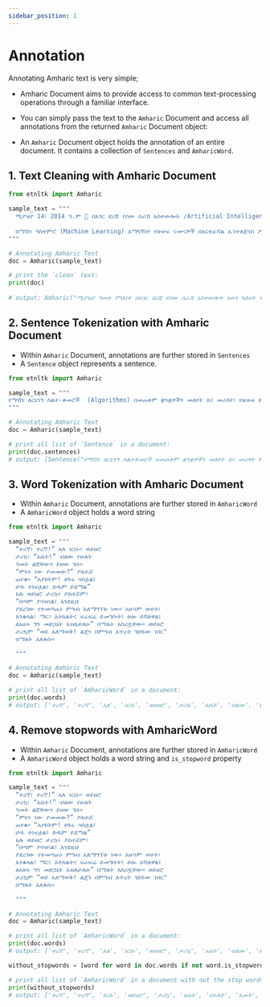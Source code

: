 ```yaml
---
sidebar_position: 1
---
```


# Annotation

Annotating Amharic text is very simple;

- Amharic Document aims to provide access to common text-processing operations through a familiar interface.

- You can simply pass the text to the `Amharic` Document and access all annotations from the returned `Amharic` Document object:
- An `Amharic` Document object holds the annotation of an entire document. It contains a collection of `Sentences` and `AmharicWord`.

## 1. Text Cleaning with Amharic Document

```python
from etnltk import Amharic

sample_text = """
  ሚያዝያ 14፣ 2014 ዓ.ም 🤗 በአገር ደረጃ የሰው ሰራሽ አስተውሎት /Artificial Intelligence/ አሁን ካለበት ዝቅተኛ ደረጃ ወደ ላቀ ደረጃ ለማድረስ፣ ሃገርኛ ቋንቋዎችን ለዓለም ተደራሽ ለማድረግ፣ አገራዊ አቅምን ለማሳደግ እና ተጠቃሚ ለመሆን በጋራ አብሮ መስራቱ እጅግ ጠቃሚ ነው፡፡ 
  
  በማሽን ዓስተምሮ (Machine Learning) አማካኝነት የጽሁፍ ናሙናዎች በአርቲፊሻል ኢንተለጀንስ ሥርዓት ለማሰልጠን፣ የጽሁፍ ዳታን መሰብሰብ እና ማደራጀት፤ የናቹራል ላንጉዌጅ ፕሮሰሲንግ ቱሎችን /Natural Language Processing Tools/ በመጠቀም የጽሁፍ ዳታን ፕሮሰስ ማድረግ ተቀዳሚ እና መሰረታዊ ጉዳይ ነው።
"""

# Annotating Amharic Text
doc = Amharic(sample_text)

# print the `clean` text:
print(doc)
  
# output: Amharic("ሚያዝያ ዓመተ ምህረት በአገር ደረጃ የሰው ሰራሽ አስተውሎት አሁን ካለበት ዝቅተኛ ደረጃ ወደ ላቀ ደረጃ ለማድረስ ሀገርኛ ቋንቋዎችን ለአለም ተደራሽ ለማድረግ አገራዊ አቅምን ለማሳደግ እና ተጠቃሚ ለመሆን በጋራ አብሮ መስራቱ እጅግ ጠቃሚ ነው በማሽን አስተምሮ አማካኝነት የፅሁፍ ናሙናዎች በአርቲፊሻል ኢንተለጀንስ ስርአት ለማሰልጠን የፅሁፍ ዳታን መሰብሰብ እና ማደራጀት የናቹራል ላንጉዌጅ ፕሮሰሲንግ ቱሎችን በመጠቀም የፅሁፍ ዳታን ፕሮሰስ ማድረግ ተቀዳሚ እና መሰረታዊ ጉዳይ ነው")
```

## 2. Sentence Tokenization with Amharic Document

- Within `Amharic` Document, annotations are further stored in `Sentences`
- A `Sentence` object represents a sentence.

```python
from etnltk import Amharic

sample_text = """
የማሽን ለርኒንግ ስልተ-ቀመሮች  (Algorithms) በመጠቀም ቋንቋዎችን መለየት እና መረዳት፣ የጽሁፍ ይዘቶችን መለየት፣ የቋንቋን መዋቅር መተንተን የሚያስችሉ የሃገሪኛ ናቹራል ላንጉዌጅ ፕሮሰሲንግ ቱሎች (NLP tools) ፣ ስልተ-ቀመሮች እና ሞዴሎችን ማዘጋጀት ተገቢ ነው። በዚህም መሰረት አማርኛ፣ አፋን ኦሮሞ፣ ሶማሊኛ እና ትግርኛ ቋንቋዎችን ለማሽን የማስተማር ሂደትን ቀላልና የተቀላተፍ እንዲሆን ያስችላል፡፡
"""

# Annotating Amharic Text
doc = Amharic(sample_text)

# print all list of `Sentence` in a document:
print(doc.sentences)
# output: [Sentence("የማሽን ለርኒንግ ስልተቀመሮች በመጠቀም ቋንቋዎችን መለየት እና መረዳት የፅሁፍ ይዘቶችን መለየት የቋንቋን መዋቅር መተንተን የሚያስችሉ የሀገሪኛ ናቹራል ላንጉዌጅ ፕሮሰሲንግ ቱሎች ስልተቀመሮች እና ሞዴሎችን ማዘጋጀት ተገቢ ነው"), Sentence("በዚህም መሰረት አማርኛ አፋን ኦሮሞ ሶማሊኛ እና ትግርኛ ቋንቋዎችን ለማሽን የማስተማር ሂደትን ቀላልና የተቀላተፍ እንዲሆን ያስችላል")]
```

## 3. Word Tokenization with Amharic Document

- Within `Amharic` Document, annotations are further stored in `AmharicWord`
- A `AmharicWord` object holds a word string

```python
from etnltk import Amharic

sample_text = """
  “ተረኛ፣ ተረኛ!” አለ ነርሱ። ወይዘሮ
  ታሪኳ፣ “አቤት!” ብለው የሁለት
  ዓመት ልጃቸውን ይዘው ገቡ።
  “ምኑን ነው ያመመው?” ዶክተሯ
  ጠየቁ። “አያዩትም! ፀጉሩ ሳስቷል፤
  ሆዱ ተነፍቷል፤ ድዱም ይደማል”
  አሉ ወይዘሮ ታሪኳ። ዶክተሯም፣
  “በጣም ያሳዝናል፤ እንደዚህ
  ያደረገው የተመጣጠነ ምግብ አለማግኘቱ ነው። አሁንም ወተት፣
  እንቁላል፣ ማር፣ አትክልትና ፍራፍሬ ይመግቡት፤ ቶሎ ይሻለዋል፤
  ለአሁኑ ግን መድኃኒት አዝለታለሁ” በማለት አስረዷቸው። ወይዘሮ
  ታሪኳም “ወይ አለማወቅ! ልጄን በምግብ እጥረት ገድዬው ነበር"
  በማለት አለቀሱ።

  """

# Annotating Amharic Text
doc = Amharic(sample_text)

# print all list of `AmharicWord` in a document:
print(doc.words)
# output: ['ተረኛ', 'ተረኛ', 'አለ', 'ነርሱ', 'ወይዘሮ', 'ታሪኳ', 'አቤት', 'ብለው', 'የሁለት', 'አመት', 'ልጃቸውን', 'ይዘው', 'ገቡ', 'ምኑን', 'ነው', 'ያመመው', 'ዶክተሯ', 'ጠየቁ', 'አያዩትም', 'ፀጉሩ', 'ሳስቷል', 'ሆዱ', 'ተነፍቷል', 'ድዱም', 'ይደማል', 'አሉ', 'ወይዘሮ', 'ታሪኳ', 'ዶክተሯም', 'በጣም', 'ያሳዝናል', 'እንደዚህ', 'ያደረገው', 'የተመጣጠነ', 'ምግብ', 'አለማግኘቱ', 'ነው', 'አሁንም', 'ወተት', 'እንቁላል', 'ማር', 'አትክልትና', 'ፍራፍሬ', 'ይመግቡት', 'ቶሎ', 'ይሻለዋል', 'ለአሁኑ', 'ግን', 'መድሀኒት', 'አዝለታለሁ', 'በማለት', 'አስረዷቸው', 'ወይዘሮ', 'ታሪኳም', 'ወይ', 'አለማወቅ', 'ልጄን', 'በምግብ', 'እጥረት', 'ገድዬው', 'ነበር', 'በማለት', 'አለቀሱ']
```

## 4. Remove stopwords with AmharicWord

- Within `Amharic` Document, annotations are further stored in `AmharicWord`
- A `AmharicWord` object holds a word string and `is_stopword` property

```python
from etnltk import Amharic

sample_text = """
  “ተረኛ፣ ተረኛ!” አለ ነርሱ። ወይዘሮ
  ታሪኳ፣ “አቤት!” ብለው የሁለት
  ዓመት ልጃቸውን ይዘው ገቡ።
  “ምኑን ነው ያመመው?” ዶክተሯ
  ጠየቁ። “አያዩትም! ፀጉሩ ሳስቷል፤
  ሆዱ ተነፍቷል፤ ድዱም ይደማል”
  አሉ ወይዘሮ ታሪኳ። ዶክተሯም፣
  “በጣም ያሳዝናል፤ እንደዚህ
  ያደረገው የተመጣጠነ ምግብ አለማግኘቱ ነው። አሁንም ወተት፣
  እንቁላል፣ ማር፣ አትክልትና ፍራፍሬ ይመግቡት፤ ቶሎ ይሻለዋል፤
  ለአሁኑ ግን መድኃኒት አዝለታለሁ” በማለት አስረዷቸው። ወይዘሮ
  ታሪኳም “ወይ አለማወቅ! ልጄን በምግብ እጥረት ገድዬው ነበር"
  በማለት አለቀሱ።

  """

# Annotating Amharic Text
doc = Amharic(sample_text)

# print all list of `AmharicWord` in a document:
print(doc.words)
# output: ['ተረኛ', 'ተረኛ', 'አለ', 'ነርሱ', 'ወይዘሮ', 'ታሪኳ', 'አቤት', 'ብለው', 'የሁለት', 'አመት', 'ልጃቸውን', 'ይዘው', 'ገቡ', 'ምኑን', 'ነው', 'ያመመው', 'ዶክተሯ', 'ጠየቁ', 'አያዩትም', 'ፀጉሩ', 'ሳስቷል', 'ሆዱ', 'ተነፍቷል', 'ድዱም', 'ይደማል', 'አሉ', 'ወይዘሮ', 'ታሪኳ', 'ዶክተሯም', 'በጣም', 'ያሳዝናል', 'እንደዚህ', 'ያደረገው', 'የተመጣጠነ', 'ምግብ', 'አለማግኘቱ', 'ነው', 'አሁንም', 'ወተት', 'እንቁላል', 'ማር', 'አትክልትና', 'ፍራፍሬ', 'ይመግቡት', 'ቶሎ', 'ይሻለዋል', 'ለአሁኑ', 'ግን', 'መድሀኒት', 'አዝለታለሁ', 'በማለት', 'አስረዷቸው', 'ወይዘሮ', 'ታሪኳም', 'ወይ', 'አለማወቅ', 'ልጄን', 'በምግብ', 'እጥረት', 'ገድዬው', 'ነበር', 'በማለት', 'አለቀሱ']

without_stopwords = [word for word in doc.words if not word.is_stopword]

# print all list of `AmharicWord` in a document with out the stop words:
print(without_stopwords)
# output: ['ተረኛ', 'ተረኛ', 'ነርሱ', 'ወይዘሮ', 'ታሪኳ', 'አቤት', 'የሁለት', 'አመት', 'ልጃቸውን', 'ይዘው', 'ገቡ', 'ምኑን', 'ያመመው', 'ዶክተሯ', 'ጠየቁ', 'አያዩትም', 'ፀጉሩ', 'ሳስቷል', 'ሆዱ', 'ተነፍቷል', 'ድዱም', 'ይደማል', 'ወይዘሮ', 'ታሪኳ', 'ዶክተሯም', 'ያሳዝናል', 'ያደረገው', 'የተመጣጠነ', 'ምግብ', 'አለማግኘቱ', 'አሁንም', 'ወተት', 'እንቁላል', 'ማር', 'አትክልትና', 'ፍራፍሬ', 'ይመግቡት', 'ቶሎ', 'ይሻለዋል', 'ለአሁኑ', 'መድሀኒት', 'አዝለታለሁ', 'አስረዷቸው', 'ወይዘሮ', 'ታሪኳም', 'ወይ', 'አለማወቅ', 'ልጄን', 'በምግብ', 'እጥረት', 'ገድዬው', 'አለቀሱ']
```
